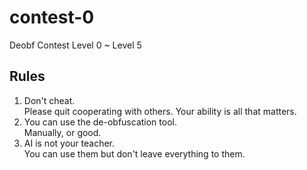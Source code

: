 # contest-0
Deobf Contest Level 0 ~ Level 5

## Rules
1. Don't cheat.  
   Please quit cooperating with others.
   Your ability is all that matters.
2. You can use the de-obfuscation tool.  
   Manually, or good.
3. AI is not your teacher.  
   You can use them but don't leave everything to them.
